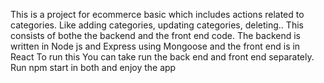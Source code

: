 This is a project for ecommerce basic which includes actions related to categories. Like adding categories, updating categories, deleting..
This consists of bothe the backend and the front end code.
The backend is written in Node js and Express using Mongoose and the front end is in React
To run this You can take run the back end and front end separately.
Run npm start in both and enjoy the app
